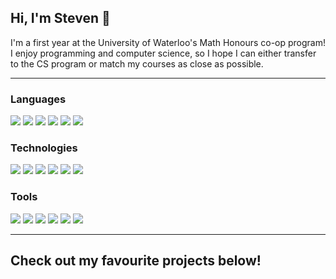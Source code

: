 ## Hi, I'm Steven 👋

I'm a first year at the University of Waterloo's Math Honours co-op program! I enjoy programming and computer science, so I hope I can either transfer to the CS program or match my courses as close as possible.

---

### Languages

![](https://img.shields.io/badge/-Python-3776AB?style=for-the-badge&logo=python&logoColor=white)
![](https://img.shields.io/badge/-Javascript-F7DF1E?style=for-the-badge&logo=javascript&logoColor=black)
![](https://img.shields.io/badge/-C%2B%2B-00599C?style=for-the-badge&logo=c%2B%2B&logoColor=white)
![](https://img.shields.io/badge/-Java-F80000?style=for-the-badge&logo=oracle&logoColor=white)
![](https://img.shields.io/badge/-HTML5-E34F26?style=for-the-badge&logo=html5&logoColor=white)
![](https://img.shields.io/badge/-CSS3-1572B6?style=for-the-badge&logo=css3&logoColor=white)

### Technologies

![](https://img.shields.io/badge/-Expo-000020?style=for-the-badge&logo=expo&logoColor=white)
![](https://img.shields.io/badge/-NumPy-013243?style=for-the-badge&logo=numpy&logoColor=white)
![](https://img.shields.io/badge/-PyQt5-41CD52?style=for-the-badge&logo=qt&logoColor=white)
![](https://img.shields.io/badge/-React-61DAFB?style=for-the-badge&logo=react&logoColor=black)
![](https://img.shields.io/badge/-React%20Native-61DAFB?style=for-the-badge&logo=react&logoColor=black)
![](https://img.shields.io/badge/-SQLite-003B57?style=for-the-badge&logo=sqlite&logoColor=white)

### Tools

![](https://img.shields.io/badge/-Linux-FCC624?style=for-the-badge&logo=linux&logoColor=black)
![](https://img.shields.io/badge/-Git-F05032?style=for-the-badge&logo=git&logoColor=white)
![](https://img.shields.io/badge/-GitHub-181717?style=for-the-badge&logo=github&logoColor=white)
![](https://img.shields.io/badge/-Google%20Cloud%20Platform-4285F4?style=for-the-badge&logo=google%20cloud&logoColor=white)
![](https://img.shields.io/badge/-JetBrains%20IDE-000000?style=for-the-badge&logo=jetbrains&logoColor=white)
![](https://img.shields.io/badge/-VSCode-007ACC?style=for-the-badge&logo=visual%20studio%20code&logoColor=white)

---

## Check out my favourite projects below!
